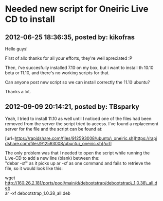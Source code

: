 # Needed new script for Oneiric Live CD to install

## 2012-06-25 18:36:35, posted by: kikofras

Hello guys!  
   
 First of allo thanks for all your efforts, they're well apreciated :P  
   
 Then, i've succesfully installed 7.10 on my box, but i want to install th 10.10 beta or 11.10, and there's no working scripts for that.  
   
 Can anyone post new script so we can install correctly the 11.10 ubuntu?  
   
 Thanks a lot.

## 2012-09-09 20:14:21, posted by: TBsparky

Yeah, I tried to install 11.10 as well until I noticed one of the files had been removed from the server the script tried to access. I've found a replacement server for the file and the script can be found at:  
   
 [url=https://rapidshare.com/files/912593008/ubuntu\_oneiric.sh]https://rapidshare.com/files/912593008/ubuntu\_oneiric.sh[/url]  
   
 The only problem was that I needed to open the script while running the Live-CD to add a new line (blank) between the:  
 "debar -xf" as it picks up ar -xf as one command and fails to retrieve the file, so it would look like this:  
   
 wget http://160.26.2.181/ports/pool/main/d/debootstrap/debootstrap\_1.0.38\_all.deb  
 ar -xf debootstrap\_1.0.38\_all.deb